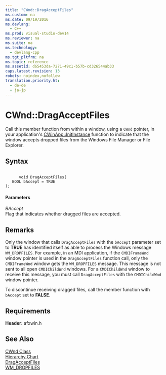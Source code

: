 ```yaml
---
title: "CWnd::DragAcceptFiles"
ms.custom: na
ms.date: 09/19/2016
ms.devlang: 
  - C++
ms.prod: visual-studio-dev14
ms.reviewer: na
ms.suite: na
ms.technology: 
  - devlang-cpp
ms.tgt_pltfrm: na
ms.topic: reference
ms.assetid: d65453da-7271-49c1-b57b-cd326544ab33
caps.latest.revision: 13
robots: noindex,nofollow
translation.priority.ht: 
  - de-de
  - ja-jp
---
```

# CWnd::DragAcceptFiles
Call this member function from within a window, using a `CWnd` pointer, in your application's [CWinApp::InitInstance](../vs140/CWinApp--InitInstance.md) function to indicate that the window accepts dropped files from the Windows File Manager or File Explorer.  
  
## Syntax  
  
```  
  
      void DragAcceptFiles(  
   BOOL bAccept = TRUE   
);  
```  
  
#### Parameters  
 *BAccept*  
 Flag that indicates whether dragged files are accepted.  
  
## Remarks  
 Only the window that calls `DragAcceptFiles` with the `bAccept` parameter set to **TRUE** has identified itself as able to process the Windows message `WM_DROPFILES`. For example, in an MDI application, if the `CMDIFrameWnd` window pointer is used in the `DragAcceptFiles` function call, only the `CMDIFrameWnd` window gets the `WM_DROPFILES` message. This message is not sent to all open `CMDIChildWnd` windows. For a `CMDIChildWnd` window to receive this message, you must call `DragAcceptFiles` with the `CMDIChildWnd` window pointer.  
  
 To discontinue receiving dragged files, call the member function with `bAccept` set to **FALSE**.  
  
## Requirements  
 **Header:** afxwin.h  
  
## See Also  
 [CWnd Class](../vs140/CWnd-Class.md)   
 [Hierarchy Chart](../vs140/Hierarchy-Chart.md)   
 [DragAcceptFiles](http://msdn.microsoft.com/library/windows/desktop/bb776406)   
 [WM_DROPFILES](http://msdn.microsoft.com/library/windows/desktop/bb774303)
